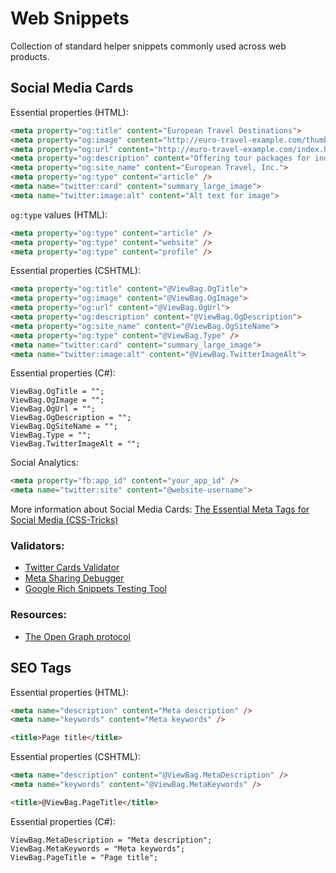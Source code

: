 # Web Snippets

Collection of standard helper snippets commonly used across web products.


## Social Media Cards

Essential properties (HTML):

``` HTML
<meta property="og:title" content="European Travel Destinations">
<meta property="og:image" content="http://euro-travel-example.com/thumbnail.jpg">
<meta property="og:url" content="http://euro-travel-example.com/index.htm">
<meta property="og:description" content="Offering tour packages for individuals or groups.">
<meta property="og:site_name" content="European Travel, Inc.">
<meta property="og:type" content="article" />
<meta name="twitter:card" content="summary_large_image">
<meta name="twitter:image:alt" content="Alt text for image">
```

`og:type` values (HTML):

``` HTML
<meta property="og:type" content="article" />
<meta property="og:type" content="website" />
<meta property="og:type" content="profile" />
```

Essential properties (CSHTML):

```HTML
<meta property="og:title" content="@ViewBag.OgTitle">
<meta property="og:image" content="@ViewBag.OgImage">
<meta property="og:url" content="@ViewBag.OgUrl">
<meta property="og:description" content="@ViewBag.OgDescription">
<meta property="og:site_name" content="@ViewBag.OgSiteName">
<meta property="og:type" content="@ViewBag.Type" />
<meta name="twitter:card" content="summary_large_image">
<meta name="twitter:image:alt" content="@ViewBag.TwitterImageAlt">
```

Essential properties (C#):

```
ViewBag.OgTitle = "";
ViewBag.OgImage = "";
ViewBag.OgUrl = "";
ViewBag.OgDescription = "";
ViewBag.OgSiteName = "";
ViewBag.Type = "";
ViewBag.TwitterImageAlt = "";
```





Social Analytics:

``` HTML
<meta property="fb:app_id" content="your_app_id" />
<meta name="twitter:site" content="@website-username">
```

More information about Social Media Cards: [The Essential Meta Tags for Social Media (CSS-Tricks)](https://css-tricks.com/essential-meta-tags-social-media/)



### Validators:
- [Twitter Cards Validator](https://cards-dev.twitter.com/validator)
- [Meta Sharing Debugger](https://developers.facebook.com/tools/debug/)
- [Google Rich Snippets Testing Tool](https://developers.google.com/search/docs/appearance/structured-data)


### Resources:
 - [The Open Graph protocol](https://ogp.me/)

## SEO Tags

Essential properties (HTML):

```HTML
<meta name="description" content="Meta description" />
<meta name="keywords" content="Meta keywords" />

<title>Page title</title>
```

Essential properties (CSHTML):

```HTML
<meta name="description" content="@ViewBag.MetaDescription" />
<meta name="keywords" content="@ViewBag.MetaKeywords" />

<title>@ViewBag.PageTitle</title>
```

Essential properties (C#):

```
ViewBag.MetaDescription = "Meta description";
ViewBag.MetaKeywords = "Meta keywords";
ViewBag.PageTitle = "Page title";
```
